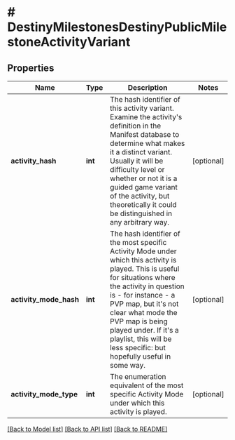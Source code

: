 # # DestinyMilestonesDestinyPublicMilestoneActivityVariant

## Properties

Name | Type | Description | Notes
------------ | ------------- | ------------- | -------------
**activity_hash** | **int** | The hash identifier of this activity variant. Examine the activity&#39;s definition in the Manifest database to determine what makes it a distinct variant. Usually it will be difficulty level or whether or not it is a guided game variant of the activity, but theoretically it could be distinguished in any arbitrary way. | [optional]
**activity_mode_hash** | **int** | The hash identifier of the most specific Activity Mode under which this activity is played. This is useful for situations where the activity in question is - for instance - a PVP map, but it&#39;s not clear what mode the PVP map is being played under. If it&#39;s a playlist, this will be less specific: but hopefully useful in some way. | [optional]
**activity_mode_type** | **int** | The enumeration equivalent of the most specific Activity Mode under which this activity is played. | [optional]

[[Back to Model list]](../../README.md#models) [[Back to API list]](../../README.md#endpoints) [[Back to README]](../../README.md)
